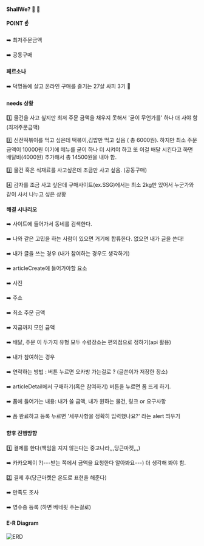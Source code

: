 #### ShallWe? :two_men_holding_hands: :two_women_holding_hands:

#### POINT :point_up:

:arrow_right: 최저주문금액  

:arrow_right: 공동구매  



#### 페르소나

:arrow_right: 덕명동에 살고 온라인 구매를 즐기는 27살 싸피 3기 :woman:



#### needs 상황

:one: 물건을 사고 싶지만 최저 주문 금액을 채우지 못해서 '굳이 무언가를' 하나 더 사야 함 (최저주문금액)  

:two: 신전떡볶이를 먹고 싶은데 떡볶이,김밥만 먹고 싶음 ( 총 6000원). 하지만 최소 주문금액이 10000원 이기에 메뉴를 굳이 하나 더 시켜야 하고 또 이걸 배달 시킨다고 하면 배달비(4000원) 추가해서 총 14500원을 내야 함.   

:three: 물건 혹은 식재료를 사고싶은데 조금만 사고 싶음. (공동구매)  

:four: 감자를 조금 사고 싶은데 구매사이트(ex.SSG)에서는 최소 2kg만 있어서 누군가와 같이 사서 나누고 싶은 상황  



#### 해결 시나리오

:arrow_right: 사이트에 들어가서 동네를 검색한다.

:arrow_right: 나와 같은 고민을 하는 사람이 있으면 거기에 합류한다. 없으면 내가 글을 쓴다!  

:arrow_right: 내가 글을 쓰는 경우 (내가 참여하는 경우도 생각하기)  

:arrow_right: articleCreate에 들어가야할 요소   

:arrow_right: 사진  

:arrow_right: 주소  

:arrow_right: 최소 주문 금액  

:arrow_right: 지금까지 모인 금액  

:arrow_right: 배달, 주문 이 두가지 유형 모두 수령장소는 편의점으로 정하기(api 활용)  

:arrow_right: 내가 참여하는 경우  

:arrow_right: 연락하는 방법 : 버튼 누르면 오카방 가는걸로 ? (글쓴이가 저장한 장소)  

:arrow_right: articleDetail에서 구매하기(혹은 참여하기) 버튼을 누르면 폼 뜨게 하기.  

:arrow_right: 폼에 들어가는 내용: 내가 쓸 금액, 내가 원하는 물건, 링크 or 요구사항  

:arrow_right: 폼 완료하고 등록 누르면 '세부사항을 정확히 입력했나요?' 라는 alert 띄우기  



#### 향후 진행방향

:one: 결제를 한다(책임을 지지 않는다는 중고나라,,,당근마켓,,,)

:arrow_right: 카카오페이 ?(---받는 쪽에서 금액을 요청한다 알아봐요---) 더 생각해 봐야 함.  

:two: 결제 후(당근마켓은 온도로 표현을 해준다)

:arrow_right: 만족도 조사   

:arrow_right: 영수증 등록 (하면 베네핏 주는걸로)  

#### E-R Diagram
![ERD](/uploads/a90d83467d00be21c638e5c890888386/ERD.png)
